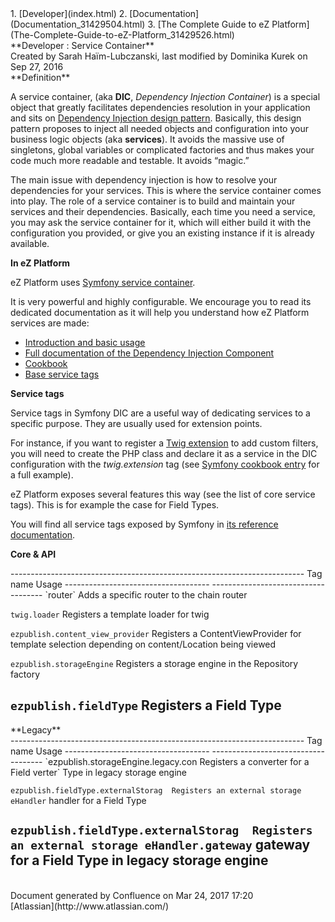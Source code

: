 <div id="page">
<div id="main" class="aui-page-panel">
<div id="main-header">
<div id="breadcrumb-section">
1.  [Developer](index.html)
2.  [Documentation](Documentation_31429504.html)
3.  [The Complete Guide to eZ
    Platform](The-Complete-Guide-to-eZ-Platform_31429526.html)

</div>
**Developer : Service Container**

</div>
<div id="content" class="view">
<div class="page-metadata">
Created by Sarah Haïm-Lubczanski, last modified by Dominika Kurek on Sep
27, 2016

</div>
<div id="main-content" class="wiki-content group">
<div class="contentLayout2">
<div class="columnLayout two-right-sidebar"
data-layout="two-right-sidebar">
<div class="cell normal" data-type="normal">
<div class="innerCell">
**Definition**

A service container, (aka **DIC**, *Dependency Injection Container*) is
a special object that greatly facilitates dependencies resolution in
your application and sits on [Dependency Injection design
pattern](http://en.wikipedia.org/wiki/Dependency_injection). Basically,
this design pattern proposes to inject all needed objects and
configuration into your business logic objects (aka **services**). It
avoids the massive use of singletons, global variables or complicated
factories and thus makes your code much more readable and testable. It
avoids “magic.”

The main issue with dependency injection is how to resolve your
dependencies for your services. This is where the service container
comes into play. The role of a service container is to build and
maintain your services and their dependencies. Basically, each time you
need a service, you may ask the service container for it, which will
either build it with the configuration you provided, or give you an
existing instance if it is already available.

**In eZ Platform**

eZ Platform uses [Symfony service
container](http://symfony.com/doc/master/book/service_container.html).

It is very powerful and highly configurable. We encourage you to read
its dedicated documentation as it will help you understand how eZ
Platform services are made:

-   [Introduction and basic
    usage](http://symfony.com/doc/master/book/service_container.html)
-   [Full documentation of the Dependency Injection
    Component](http://symfony.com/doc/master/components/dependency_injection/index.html)
-   [Cookbook](http://symfony.com/doc/master/cookbook/service_container/index.html)
-   [Base service
    tags](http://symfony.com/doc/master/reference/dic_tags.html)

**Service tags**

Service tags in Symfony DIC are a useful way of dedicating services to a
specific purpose. They are usually used for extension points.

For instance, if you want to register a [Twig
extension](http://twig.sensiolabs.org/doc/advanced.html#creating-extensions)
to add custom filters, you will need to create the PHP class and declare
it as a service in the DIC configuration with the *twig.extension* tag
(see [Symfony cookbook
entry](http://symfony.com/doc/master/cookbook/templating/twig_extension.html)
for a full example).

eZ Platform exposes several features this way (see the list of core
service tags). This is for example the case for Field Types.

You will find all service tags exposed by Symfony in [its reference
documentation](http://symfony.com/doc/master/reference/dic_tags.html).

**Core & API**

<div class="table-wrap">
  -------------------------------------------------------------------------
  Tag name                             Usage
  ------------------------------------ ------------------------------------
  `router`                             Adds a specific router to the chain
                                       router

  `twig.loader`                        Registers a template loader for twig

  `ezpublish.content_view_provider`    Registers a ContentViewProvider for
                                       template selection depending on
                                       content/Location being viewed

  `ezpublish.storageEngine`            Registers a storage engine in the
                                       Repository factory

  `ezpublish.fieldType`                Registers a Field Type
  -------------------------------------------------------------------------

</div>
**Legacy**

<div class="table-wrap">
  -------------------------------------------------------------------------
  Tag name                             Usage
  ------------------------------------ ------------------------------------
  `ezpublish.storageEngine.legacy.con  Registers a converter for a Field
  verter`                              Type in legacy storage engine

  `ezpublish.fieldType.externalStorag  Registers an external storage
  eHandler`                            handler for a Field Type

  `ezpublish.fieldType.externalStorag  Registers an external storage
  eHandler.gateway`                    gateway for a Field Type in legacy
                                       storage engine
  -------------------------------------------------------------------------

</div>
</div>
</div>
<div class="cell aside" data-type="aside">
<div class="innerCell">
 

</div>
</div>
</div>
</div>
</div>
</div>
</div>
<div id="footer" role="contentinfo">
<div class="section footer-body">
Document generated by Confluence on Mar 24, 2017 17:20

<div id="footer-logo">
[Atlassian](http://www.atlassian.com/)

</div>
</div>
</div>
</div>

